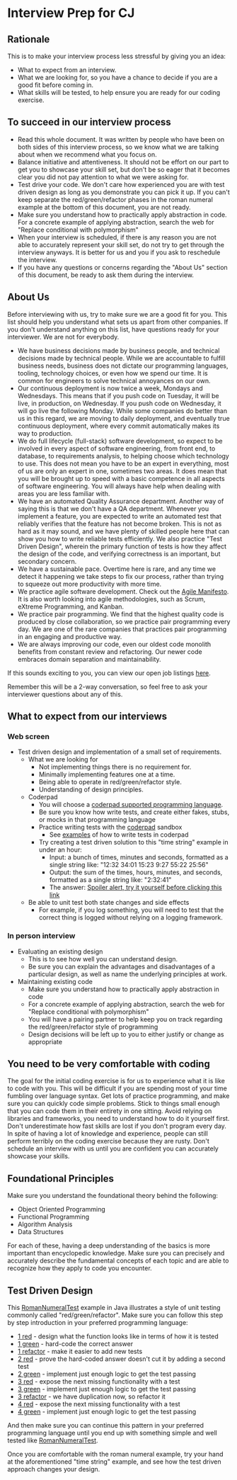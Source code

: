 # Interview Prep for CJ

## Rationale
This is to make your interview process less stressful by giving you an idea:

- What to expect from an interview.
- What we are looking for, so you have a chance to decide if you are a good fit before coming in.
- What skills will be tested, to help ensure you are ready for our coding exercise.

## To succeed in our interview process
- Read this whole document.  It was written by people who have been on both sides of this interview process, so we know what we are talking about when we recommend what you focus on. 
- Balance initiative and attentiveness.
  It should not be effort on our part to get you to showcase your skill set,
  but don't be so eager that it becomes clear you did not pay attention to what we were asking for.
- Test drive your code.
  We don't care how experienced you are with test driven design as long as you demonstrate you can pick it up.
  If you can't keep separate the red/green/refactor phases in the roman numeral example at the bottom of this document, you are not ready.
- Make sure you understand how to practically apply abstraction in code.
  For a concrete example of applying abstraction, search the web for "Replace conditional with polymorphism"
- When your interview is scheduled,
  if there is any reason you are not able to accurately represent your skill set,
  do not try to get through the interview anyways.
  It is better for us and you if you ask to reschedule the interview.
- If you have any questions or concerns regarding the "About Us" section of this document,
  be ready to ask them during the interview.

## About Us
Before interviewing with us, try to make sure we are a good fit for you.
This list should help you understand what sets us apart from other companies.
If you don't understand anything on this list, have questions ready for your interviewer.
We are not for everybody.

- We have business decisions made by business people, and technical decisions made by technical people.  While we are accountable to fulfill business needs, business does not dictate our programming languages, tooling, technology choices, or even how we spend our time.
It is common for engineers to solve technical annoyances on our own.
- Our continuous deployment is now twice a week, Mondays and Wednesdays.
This means that if you push code on Tuesday, it will be live, in production, on Wednesday.
If you push code on Wednesday, it will go live the following Monday.
While some companies do better than us in this regard, we are moving to daily deployment, and eventually true continuous deployment, where every commit automatically makes its way to production.
- We do full lifecycle (full-stack) software development, so expect to be involved in every aspect of software engineering, from front end, to database, to requirements analysis, to helping choose which technology to use.
This does not mean you have to be an expert in everything, most of us are only an expert in one, sometimes two areas.
It does mean that you will be brought up to speed with a basic competence in all aspects of software engineering.
You will always have help when dealing with areas you are less familiar with.
- We have an automated Quality Assurance department.
Another way of saying this is that we don't have a QA department.
Whenever you implement a feature, you are expected to write an automated test that reliably verifies that the feature has not become broken.
This is not as hard as it may sound, and we have plenty of skilled people here that can show you how to write reliable tests efficiently.
We also practice "Test Driven Design", wherein the primary function of tests is how they affect the design of the code, and verifying correctness is an important, but secondary concern.
- We have a sustainable pace.
Overtime here is rare, and any time we detect it happening we take steps to fix our process, rather than trying to squeeze out more productivity with more time.
- We practice agile software development.
Check out the [Agile Manifesto](http://agilemanifesto.org/).
It is also worth looking into agile methodologies, such as Scrum, eXtreme Programming, and Kanban.
- We practice pair programming.
We find that the highest quality code is produced by close collaboration, so we practice pair programming every day.
We are one of the rare companies that practices pair programming in an engaging and productive way.
- We are always improving our code, even our oldest code monolith benefits from constant review and refactoring.
Our newer code embraces domain separation and maintainability.

If this sounds exciting to you, you can view our open job listings [here](https://engineering.cj.com/join).

Remember this will be a 2-way conversation, so feel free to ask your interviewer questions about any of this.

## What to expect from our interviews

### Web screen
- Test driven design and implementation of a small set of requirements.
    - What we are looking for
        - Not implementing things there is no requirement for.
        - Minimally implementing features one at a time.
        - Being able to operate in red/green/refactor style.
        - Understanding of design principles.
    - Coderpad
        - You will choose a [coderpad supported programming language](https://coderpad.io/languages).
        - Be sure you know how write tests, and create either fakes, stubs, or mocks in that programming language
        - Practice writing tests with the [coderpad](https://coderpad.io/sandbox) sandbox
            - See [examples](coderpad-testing.md) of how to write tests in coderpad  
        - Try creating a test driven solution to this "time string" example in under an hour: 
            - Input: a bunch of times, minutes and seconds, formatted as a single string like: "12:32 34:01 15:23 9:27 55:22 25:56"
            - Output: the sum of the times, hours, minutes, and seconds, formatted as a single string like: "2:32:41"
            - The answer: [Spoiler alert, try it yourself before clicking this link](https://www.youtube.com/watch?v=WQn5EHpa6Wg)
    - Be able to unit test both state changes and side effects
        - For example, if you log something, you will need to test that the correct thing is logged without relying on a logging framework.

### In person interview
- Evaluating an existing design
    - This is to see how well you can understand design.
    - Be sure you can explain the advantages and disadvantages of a particular design, as well as name the underlying principles at work.
- Maintaining existing code
    - Make sure you understand how to practically apply abstraction in code
    - For a concrete example of applying abstraction, search the web for "Replace conditional with polymorphism"
    - You will have a pairing partner to help keep you on track regarding the red/green/refactor style of programming
    - Design decisions will be left up to you to either justify or change as appropriate 

## You need to be very comfortable with coding
The goal for the initial coding exercise is for us to experience what it is like to code with you.
This will be difficult if you are spending most of your time fumbling over language syntax.
Get lots of practice programming, and make sure you can quickly code simple problems.
Stick to things small enough that you can code them in their entirety in one sitting.
Avoid relying on libraries and frameworks, you need to understand how to do it yourself first.
Don't underestimate how fast skills are lost if you don't program every day.
In spite of having a lot of knowledge and experience, people can still perform terribly on the coding exercise because they are rusty.
Don't schedule an interview with us until you are confident you can accurately showcase your skills.

## Foundational Principles
Make sure you understand the foundational theory behind the following:
- Object Oriented Programming
- Functional Programming
- Algorithm Analysis
- Data Structures

For each of these, having a deep understanding of the basics is more important than encyclopedic knowledge.
Make sure you can precisely and accurately describe the fundamental concepts of each topic and are able to recognize how they apply to code you encounter.

## Test Driven Design
This [RomanNumeralTest](src/main/java/com/cj/interview/prep/RomanNumeralTest.java) example in Java illustrates a style of unit testing commonly called "red/green/refactor".
Make sure you can follow this step by step introduction in your preferred programming language:
- [1 red](src/main/java/com/cj/interview/prep/RomanNumeralTestA_1_red.java) - design what the function looks like in terms of how it is tested
- [1 green](src/main/java/com/cj/interview/prep/RomanNumeralTestB_1_green.java) - hard-code the correct answer 
- [1 refactor](src/main/java/com/cj/interview/prep/RomanNumeralTestC_1_refactor.java) - make it easier to add new tests
- [2 red](src/main/java/com/cj/interview/prep/RomanNumeralTestD_2_red.java) - prove the hard-coded answer doesn't cut it by adding a second test
- [2 green](src/main/java/com/cj/interview/prep/RomanNumeralTestE_2_green.java) - implement just enough logic to get the test passing
- [3 red](src/main/java/com/cj/interview/prep/RomanNumeralTestF_3_red.java) - expose the next missing functionality with a test
- [3 green](src/main/java/com/cj/interview/prep/RomanNumeralTestG_3_green.java) - implement just enough logic to get the test passing
- [3 refactor](src/main/java/com/cj/interview/prep/RomanNumeralTestH_3_refactor.java) - we have duplication now, so refactor it
- [4 red](src/main/java/com/cj/interview/prep/RomanNumeralTestI_4_red.java) - expose the next missing functionality with a test
- [4 green](src/main/java/com/cj/interview/prep/RomanNumeralTestJ_4_green.java) - implement just enough logic to get the test passing

And then make sure you can continue this pattern in your preferred programming language until you end up with something simple and well tested like [RomanNumeralTest](src/main/java/com/cj/interview/prep/RomanNumeralTest.java). 

Once you are comfortable with the roman numeral example, try your hand at the aforementioned "time string" example, and see how the test driven approach changes your design.
